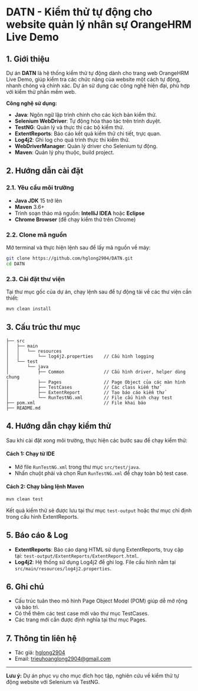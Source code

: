 # DATN - Kiểm thử tự động cho website quản lý nhân sự OrangeHRM Live Demo

## 1. Giới thiệu

Dự án **DATN** là hệ thống kiểm thử tự động dành cho trang web OrangeHRM Live Demo, giúp kiểm tra các chức năng của website một cách tự động, nhanh chóng và chính xác. Dự án sử dụng các công nghệ hiện đại, phù hợp với kiểm thử phần mềm web.

**Công nghệ sử dụng:**
- **Java**: Ngôn ngữ lập trình chính cho các kịch bản kiểm thử.
- **Selenium WebDriver**: Tự động hóa thao tác trên trình duyệt.
- **TestNG**: Quản lý và thực thi các bộ kiểm thử.
- **ExtentReports**: Báo cáo kết quả kiểm thử chi tiết, trực quan.
- **Log4j2**: Ghi log cho quá trình thực thi kiểm thử.
- **WebDriverManager**: Quản lý driver cho Selenium tự động.
- **Maven**: Quản lý phụ thuộc, build project.

## 2. Hướng dẫn cài đặt

### 2.1. Yêu cầu môi trường

- **Java JDK** 15 trở lên
- **Maven** 3.6+
- Trình soạn thảo mã nguồn: **IntelliJ IDEA** hoặc **Eclipse**
- **Chrome Browser** (để chạy kiểm thử trên Chrome)

### 2.2. Clone mã nguồn

Mở terminal và thực hiện lệnh sau để lấy mã nguồn về máy:

```bash
git clone https://github.com/hglong2904/DATN.git
cd DATN
```

### 2.3. Cài đặt thư viện

Tại thư mục gốc của dự án, chạy lệnh sau để tự động tải về các thư viện cần thiết:

```bash
mvn clean install
```

## 3. Cấu trúc thư mục

```
├── src
│   ├── main
│   │   └── resources
│   │       └── log4j2.properties    // Cấu hình logging
│   └── test
│       └── java
│           ├── Common               // Cấu hình driver, helper dùng chung
│           ├── Pages                // Page Object của các màn hình
│           ├── TestCases            // Các class kiểm thử
│           ├── ExtentReport         // Tạo báo cáo kiểm thử
│           └── RunTestNG.xml        // File cấu hình chạy test
├── pom.xml                          // File khai báo 
├── README.md
```
## 4. Hướng dẫn chạy kiểm thử

Sau khi cài đặt xong môi trường, thực hiện các bước sau để chạy kiểm thử:

#### Cách 1: Chạy từ IDE
- Mở file `RunTestNG.xml` trong thư mục `src/test/java`.
- Nhấn chuột phải và chọn Run `RunTestNG.xml` để chạy toàn bộ test case.

#### Cách 2: Chạy bằng lệnh Maven
```bash
mvn clean test
```

Kết quả kiểm thử sẽ được lưu tại thư mục `test-output` hoặc thư mục chỉ định trong cấu hình ExtentReports.

## 5. Báo cáo & Log

- **ExtentReports**: Báo cáo dạng HTML sử dụng ExtentReports, truy cập tại: `test-output/ExtentReports/ExtentReport.html`.
- **Log4j2**: Hệ thống sử dụng Log4j2 để ghi log. File cấu hình nằm tại `src/main/resources/log4j2.properties`.

## 6. Ghi chú
- Cấu trúc tuân theo mô hình Page Object Model (POM) giúp dễ mở rộng và bảo trì.
- Có thể thêm các test case mới vào thư mục TestCases.
- Các trang mới cần được định nghĩa tại thư mục Pages.

## 7. Thông tin liên hệ

- Tác giả: [hglong2904](https://github.com/hglong2904)
- Email: trieuhoanglong2904@gmail.com

---

**Lưu ý:** Dự án phục vụ cho mục đích học tập, nghiên cứu về kiểm thử tự động website với Selenium và TestNG.
